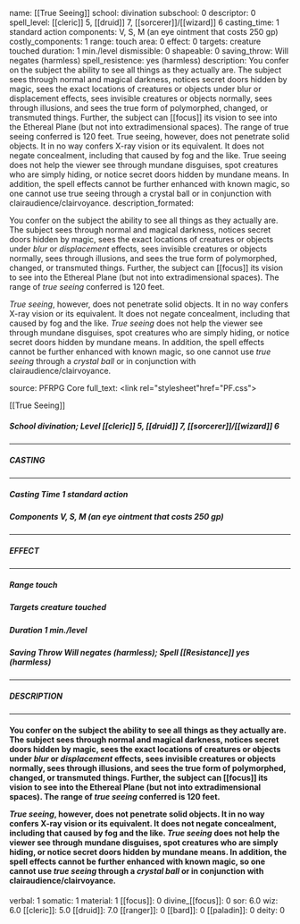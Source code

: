 name: [[True Seeing]]
school: divination
subschool: 0
descriptor: 0
spell_level: [[cleric]] 5, [[druid]] 7, [[sorcerer]]/[[wizard]] 6
casting_time: 1 standard action
components: V, S, M (an eye ointment that costs 250 gp)
costly_components: 1
range: touch
area: 0
effect: 0
targets: creature touched
duration: 1 min./level
dismissible: 0
shapeable: 0
saving_throw: Will negates (harmless)
spell_resistence: yes (harmless)
description: You confer on the subject the ability to see all things as they actually are. The subject sees through normal and magical darkness, notices secret doors hidden by magic, sees the exact locations of creatures or objects under blur or displacement effects, sees invisible creatures or objects normally, sees through illusions, and sees the true form of polymorphed, changed, or transmuted things. Further, the subject can [[focus]] its vision to see into the Ethereal Plane (but not into extradimensional spaces). The range of true seeing conferred is 120 feet.  True seeing, however, does not penetrate solid objects. It in no way confers X-ray vision or its equivalent. It does not negate concealment, including that caused by fog and the like. True seeing does not help the viewer see through mundane disguises, spot creatures who are simply hiding, or notice secret doors hidden by mundane means. In addition, the spell effects cannot be further enhanced with known magic, so one cannot use true seeing through a crystal ball or in conjunction with clairaudience/clairvoyance.
description_formated: <p>You confer on the subject the ability to see all things as they actually are. The subject sees through normal and magical darkness, notices secret doors hidden by magic, sees the exact locations of creatures or objects under <i>blur</i> or <i>displacement</i> effects, sees invisible creatures or objects normally, sees through illusions, and sees the true form of polymorphed, changed, or transmuted things. Further, the subject can [[focus]] its vision to see into the Ethereal Plane (but not into extradimensional spaces). The range of <i>true seeing</i> conferred is 120 feet.</p><p><i>True seeing</i>, however, does not penetrate solid objects. It in no way confers X-ray vision or its equivalent. It does not negate concealment, including that caused by fog and the like. <i>True seeing</i> does not help the viewer see through mundane disguises, spot creatures who are simply hiding, or notice secret doors hidden by mundane means. In addition, the spell effects cannot be further enhanced with known magic, so one cannot use <i>true seeing</i> through a <i>crystal ball</i> or in conjunction with clairaudience/clairvoyance.</p>
source: PFRPG Core
full_text: <link rel="stylesheet"href="PF.css"><div class="heading"><p class="alignleft">[[True Seeing]]</p><div style="clear: both;"></div></div><div><h5><b>School </b>divination; <b>Level </b>[[cleric]] 5, [[druid]] 7, [[sorcerer]]/[[wizard]] 6</h5></div><hr/><div><h5><b>CASTING</b></h5></div><hr/><div><h5><b>Casting Time </b>1 standard action</h5><h5><b>Components </b>V, S, M (an eye ointment that costs 250 gp)</h5></div><hr/><div><h5><b>EFFECT</b></h5></div><hr/><div><h5><b>Range </b>touch</h5><h5><b>Targets </b>creature touched</h5><h5><b>Duration </b>1 min./level</h5><h5><b>Saving Throw </b>Will negates (harmless); <b>Spell [[Resistance]] </b>yes (harmless)</h5></div><hr/><div><h5><b>DESCRIPTION</b></h5></div><hr/><div><h4><p>You confer on the subject the ability to see all things as they actually are. The subject sees through normal and magical darkness, notices secret doors hidden by magic, sees the exact locations of creatures or objects under <i>blur</i> or <i>displacement</i> effects, sees invisible creatures or objects normally, sees through illusions, and sees the true form of polymorphed, changed, or transmuted things. Further, the subject can [[focus]] its vision to see into the Ethereal Plane (but not into extradimensional spaces). The range of <i>true seeing</i> conferred is 120 feet.</p><p><i>True seeing</i>, however, does not penetrate solid objects. It in no way confers X-ray vision or its equivalent. It does not negate concealment, including that caused by fog and the like. <i>True seeing</i> does not help the viewer see through mundane disguises, spot creatures who are simply hiding, or notice secret doors hidden by mundane means. In addition, the spell effects cannot be further enhanced with known magic, so one cannot use <i>true seeing</i> through a <i>crystal ball</i> or in conjunction with clairaudience/clairvoyance.</p></h4></div>
verbal: 1
somatic: 1
material: 1
[[focus]]: 0
divine_[[focus]]: 0
sor: 6.0
wiz: 6.0
[[cleric]]: 5.0
[[druid]]: 7.0
[[ranger]]: 0
[[bard]]: 0
[[paladin]]: 0
deity: 0
